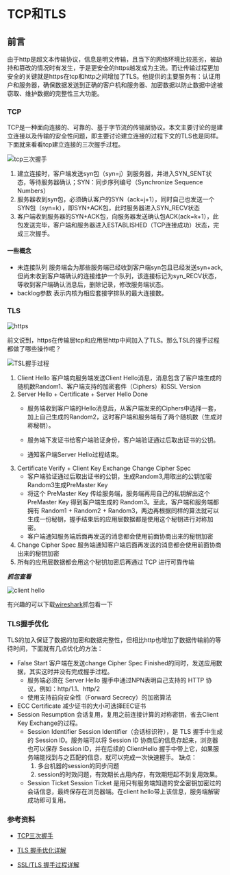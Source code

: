 # TCP和TLS
## 前言
由于http是超文本传输协议，信息是明文传输，且当下的网络环境比较恶劣，被劫持和篡改的情况时有发生，于是更安全的https越发成为主流。而让传输过程更加安全的关键就是https在tcp和http之间增加了TLS。他提供的主要服务有：认证用户和服务器，确保数据发送到正确的客户机和服务器、加密数据以防止数据中途被窃取、维护数据的完整性三大功能。
### TCP
TCP是一种面向连接的、可靠的、基于字节流的传输层协议。本文主要讨论的是建立连接以及传输的安全性问题，即主要讨论建立连接的过程下文的TLS也是同样。下面就来看看tcp建立连接的三次握手过程。

![tcp三次握手](https://www.ilmiao.com/uploads/images/http2.jpg)

1. 建立连接时，客户端发送syn包（syn=j）到服务器，并进入SYN_SENT状态，等待服务器确认；SYN：同步序列编号（Synchronize Sequence Numbers）
2. 服务器收到syn包，必须确认客户的SYN（ack=j+1），同时自己也发送一个SYN包（syn=k），即SYN+ACK包，此时服务器进入SYN_RECV状态
3. 客户端收到服务器的SYN+ACK包，向服务器发送确认包ACK(ack=k+1），此包发送完毕，客户端和服务器进入ESTABLISHED（TCP连接成功）状态，完成三次握手。
#### 一些概念
* 未连接队列
服务端会为那些服务端已经收到客户端syn包且已经发送syn+ack,但尚未收到客户端确认的连接维护一个队列，该连接标记为syn_RECV状态，等收到客户端确认消息后，删除记录，修改服务端状态。
* backlog参数
表示内核为相应套接字排队的最大连接数。

### TLS
![https](https://www.ilmiao.com/uploads/images/http1.jpg)

前文说到，https在传输层tcp和应用层http中间加入了TLS。那么TSL的握手过程都做了哪些操作呢？

![TSL握手过程](https://www.ilmiao.com/uploads/images/http3.jpg)
1. Client Hello 
客户端向服务端发送Client Hello消息，消息包含了客户端生成的随机数Random1、客户端支持的加密套件（Ciphers）和SSL Version
2. Server Hello + Certificate + Server Hello Done
    * 服务端收到客户端的Hello消息后，从客户端发来的Ciphers中选择一套，加上自己生成的Random2，这时客户端和服务端有了两个随机数（生成对称秘钥）。

    * 服务端下发证书给客户端验证身份，客户端验证通过后取出证书的公钥。
    * 通知客户端Server Hello过程结束。
3. Certificate Verify + Client Key Exchange Change Cipher Spec
    * 客户端验证通过后取出证书的公钥，生成Random3,用取出的公钥加密Random3生成PreMaster Key
    * 将这个 PreMaster Key 传给服务端，服务端再用自己的私钥解出这个 PreMaster Key 得到客户端生成的 Random3。至此，客户端和服务端都拥有 Random1 + Random2 + Random3，两边再根据同样的算法就可以生成一份秘钥，握手结束后的应用层数据都是使用这个秘钥进行对称加密。
    * 客户端通知服务端后面再发送的消息都会使用前面协商出来的秘钥加密
4. Change Cipher Spec
服务端通知客户端后面再发送的消息都会使用前面协商出来的秘钥加密
5. 所有的应用层数据都会用这个秘钥加密后再通过 TCP 进行可靠传输

***抓包查看***

![client hello](https://www.ilmiao.com/uploads/images/http4.jpg)

有兴趣的可以下载[wireshark](https://www.wireshark.org/download.html)抓包看一下

### TLS握手优化
TLS的加入保证了数据的加密和数据完整性，但相比http也增加了数据传输前的等待时间，下面就有几点优化的方法：
* False Start
客户端在发送change Cipher Spec Finished的同时，发送应用数据，其实这时并没有完成握手过程。
    * 服务端必须在 Server Hello 握手中通过NPN表明自己支持的 HTTP 协议，例如：http/1.1、http/2
    * 使用支持前向安全性（Forward Secrecy）的加密算法
* ECC Certificate
减少证书的大小可选择EEC证书
* Session Resumption
    会话复用，复用之前连接计算的对称密钥，省去Client Key Exchange的过程。
    * Session Identifier
    Session Identifier（会话标识符），是 TLS 握手中生成的 Session ID。服务端可以将 Session ID 协商后的信息存起来，浏览器也可以保存 Session ID，并在后续的 ClientHello 握手中带上它，如果服务端能找到与之匹配的信息，就可以完成一次快速握手。
    缺点：
        1. 多台机器的session的同步问题
        2. session的时效问题，有效期长占用内存，有效期短起不到复用效果。
    * Session Ticket
    Session Ticket 是用只有服务端知道的安全密钥加密过的会话信息，最终保存在浏览器端。在client hello带上该信息，服务端解密成功即可复用。

### 参考资料
* [TCP三次握手](https://baike.baidu.com/item/%E4%B8%89%E6%AC%A1%E6%8F%A1%E6%89%8B/5111559)

* [TLS 握手优化详解](https://imququ.com/post/optimize-tls-handshake)

* [SSL/TLS 握手过程详解](https://www.jianshu.com/p/7158568e4867)

